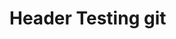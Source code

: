 <!-- TITLE: Does This Get Saved -->
<!-- SUBTITLE: A quick summary of Does This Get Saved -->

# Header Testing git
